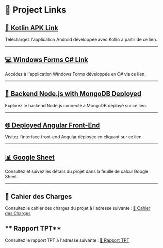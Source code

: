 # **🚀 Project Links**

## **[📱 Kotlin APK Link](https://drive.google.com/drive/folders/1fs8Z5_kWvz6fAOSPuaEfdex___tkSoeB?usp=sharing)**

Téléchargez l'application Android développée avec Kotlin à partir de ce lien.

---

## **[💻 Windows Forms C# Link](https://drive.google.com/drive/folders/1Ea5BHcKwjJtcl8LuKmAVIUco_-cPwTmy)**

Accédez à l'application Windows Forms développée en C# via ce lien.

---

## **[🔗 Backend Node.js with MongoDB Deployed](https://mbdsp10etu1095-etu1008-etu1044-etu1208.onrender.com/api/objets)**

Explorez le backend Node.js connecté à MongoDB déployé sur ce lien.

---

## **[🌐 Deployed Angular Front-End](https://mbdsp10etu1095-etu1008-etu1044-etu1208-1.onrender.com)**

Visitez l'interface front-end Angular déployée en cliquant sur ce lien.

---

## **[📊 Google Sheet](https://docs.google.com/spreadsheets/d/1CwGnhPhaVx4_0yEChsjoSQEtL_3N-q_7CsFtyEDRSgg/edit?usp=sharing)**

Consultez et suivez les détails du projet dans la feuille de calcul Google Sheet.

---

## **📜 Cahier des Charges**

Consultez le cahier des charges du projet à l'adresse suivante :
[📂 Cahier des Charges](https://drive.google.com/file/d/1uZ3fHYNpw00_3dp9-CmayFHyH_MXZRUC/view?usp=sharing)


## ** Rapport TPT**
Consultez le rapport TPT à l'adresse suivante :
[📂 Rapport TPT](https://drive.google.com/file/d/19iy4JD7LeNrNP5t2rV_JR1fzztjeLqWY/view?usp=drive_link)

